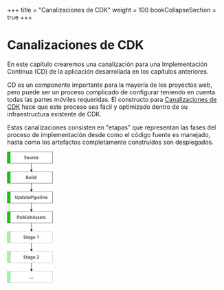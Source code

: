 +++
title = "Canalizaciones de CDK"
weight = 100
bookCollapseSection = true
+++

# Canalizaciones de CDK

En este capítulo crearemos una canalización para una Implementación Continua (CD) de la aplicación desarrollada en los capítulos anteriores.

CD es un componente importante para la mayoría de los proyectos web, pero puede ser un proceso complicado de configurar teniendo en cuenta todas las partes móviles requeridas. El constructo para [Canalizaciones de CDK](https://docs.aws.amazon.com/cdk/latest/guide/cdk_pipeline.html) hace que este proceso sea fácil y optimizado dentro de su infraestructura existente de CDK.

Estas canalizaciones consisten en "etapas" que representan las fases del proceso de implementaciòn desde como el código fuente es manejado, hasta como los artefactos completamente construidos son desplegados.

![](./pipeline-stages.png)
